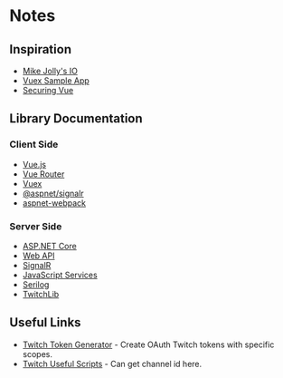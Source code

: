 # Notes

## Inspiration

- [Mike Jolly's IO](https://github.com/MichaelJolley/io)
- [Vuex Sample App](https://github.com/vuejs/vuex/tree/dev/examples/shopping-cart)
- [Securing Vue](https://github.com/NotMyself/securing-vue)

## Library Documentation

### Client Side

- [Vue.js](https://vuejs.org/v2/guide/)
- [Vue Router](https://router.vuejs.org/)
- [Vuex](https://vuex.vuejs.org/)
- [@aspnet/signalr](https://github.com/aspnet/AspNetCore/tree/master/src/SignalR)
- [aspnet-webpack](https://github.com/aspnet/AspNetCore/tree/master/src/Middleware/SpaServices/src/npm/aspnet-webpack)

### Server Side

- [ASP.NET Core](https://docs.microsoft.com/en-us/aspnet/core/?view=aspnetcore-2.2)
- [Web API](https://docs.microsoft.com/en-us/aspnet/core/web-api/?view=aspnetcore-2.2)
- [SignalR](https://docs.microsoft.com/en-us/aspnet/core/signalr/introduction?view=aspnetcore-2.2)
- [JavaScript Services](https://docs.microsoft.com/en-us/aspnet/core/client-side/spa-services?view=aspnetcore-2.2)
- [Serilog](https://github.com/serilog/serilog/wiki/Getting-Started)
- [TwitchLib](https://github.com/TwitchLib/TwitchLib)

## Useful Links

- [Twitch Token Generator](https://twitchtokengenerator.com) - Create OAuth Twitch tokens with specific scopes.
- [Twitch Useful Scripts](https://bashtech.net/twitch/index.html) - Can get channel id here.

